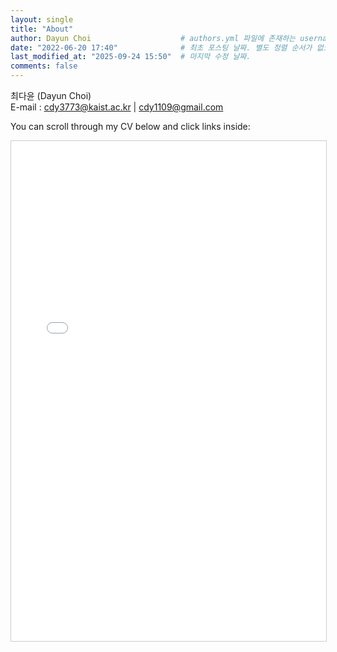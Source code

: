 ```yaml
---
layout: single
title: "About"
author: Dayun Choi                    # authors.yml 파일에 존재하는 username 값
date: "2022-06-20 17:40"              # 최초 포스팅 날짜. 별도 정렬 순서가 없으면 이 값으로 정렬됨. 파일명에 기록되어있다면 생략 가능.
last_modified_at: "2025-09-24 15:50"  # 마지막 수정 날짜.
comments: false
---
```


최다윤 (Dayun Choi)  
E-mail : cdy3773@kaist.ac.kr | cdy1109@gmail.com


<style>
/* PC: 기본 PDF iframe 표시 */
.pc-only { display: block; }
.mobile-only { display: none; }

/* 모바일 화면 (768px 이하)일 때는 PDF.js 뷰어만 표시 */
@media screen and (max-width: 768px) {
  .pc-only { display: none; }
  .mobile-only { display: block; }
}
</style>

You can scroll through my CV below and click links inside:

<!-- 기본 PDF embed (PC 전용) -->
<div class="cv-pdf pc-only">
  <iframe src="/assets/pdf/CV_Dayun_Choi.pdf" 
          width="100%" 
          height="800px" 
          style="border:1px solid #ccc;" 
          allowfullscreen>
  </iframe>
</div>

<!-- PDF.js embed (모바일 전용) -->
<div class="cv-pdf mobile-only">
  <iframe src="https://mozilla.github.io/pdf.js/web/viewer.html?file=/assets/pdf/CV_Dayun_Choi.pdf"
          width="100%" height="800px" style="border:1px solid #ccc;"></iframe>
</div>